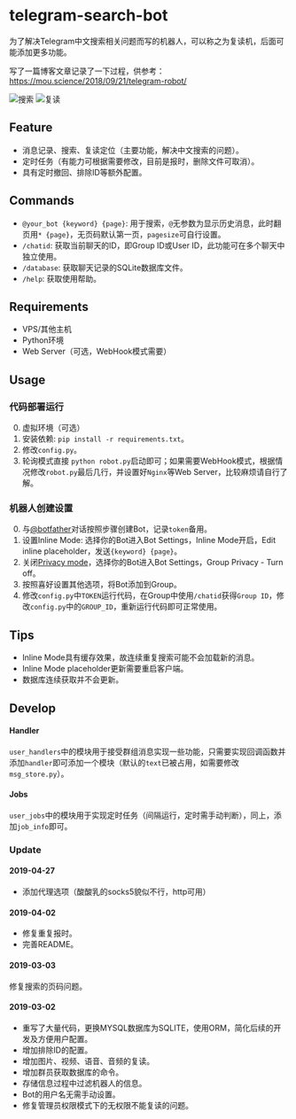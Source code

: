 # telegram-search-bot

为了解决Telegram中文搜索相关问题而写的机器人，可以称之为复读机，后面可能添加更多功能。

写了一篇博客文章记录了一下过程，供参考：https://mou.science/2018/09/21/telegram-robot/

![搜索](https://raw.githubusercontent.com/Taosky/telegram-search-bot/master/preview/search.png)
![复读](https://raw.githubusercontent.com/Taosky/telegram-search-bot/master/preview/repeat.png)


## Feature
- 消息记录、搜索、复读定位（主要功能，解决中文搜索的问题）。
- 定时任务（有能力可根据需要修改，目前是报时，删除文件可取消）。
- 具有定时撤回、排除ID等额外配置。

## Commands
- `@your_bot {keyword} {page}`: 用于搜索，`@`无参数为显示历史消息，此时翻页用`* {page}`，无页码默认第一页，`pagesize`可自行设置。
- `/chatid`: 获取当前聊天的ID，即Group ID或User ID，此功能可在多个聊天中独立使用。
- `/database`: 获取聊天记录的SQLite数据库文件。
- `/help`: 获取使用帮助。

## Requirements
- VPS/其他主机
- Python环境
- Web Server（可选，WebHook模式需要）

## Usage

### 代码部署运行
0. 虚拟环境（可选）
1. 安装依赖: `pip install -r requirements.txt`。
2. 修改`config.py`。
3. 轮询模式直接 `python robot.py`启动即可；如果需要WebHook模式，根据情况修改`robot.py`最后几行，并设置好`Nginx`等Web Server，比较麻烦请自行了解。


### 机器人创建设置
0. 与[@botfather](https://t.me/botfather)对话按照步骤创建Bot，记录`token`备用。
1. 设置Inline Mode: 选择你的Bot进入Bot Settings，Inline Mode开启，Edit inline placeholder，发送`{keyword} {page}`。
2. 关闭[Privacy mode](https://core.telegram.org/bots#privacy-mode)，选择你的Bot进入Bot Settings，Group Privacy - Turn off。
3. 按照喜好设置其他选项，将Bot添加到Group。
4. 修改`config.py`中`TOKEN`运行代码，在Group中使用`/chatid`获得`Group ID`，修改`config.py`中的`GROUP_ID`，重新运行代码即可正常使用。

## Tips
- Inline Mode具有缓存效果，故连续重复搜索可能不会加载新的消息。
- Inline Mode placeholder更新需要重启客户端。
- 数据库连续获取并不会更新。


## Develop
#### Handler
`user_handlers`中的模块用于接受群组消息实现一些功能，只需要实现回调函数并添加`handler`即可添加一个模块（默认的`text`已被占用，如需要修改`msg_store.py`）。

#### Jobs
`user_jobs`中的模块用于实现定时任务（间隔运行，定时需手动判断），同上，添加`job_info`即可。
 

### Update

#### 2019-04-27
- 添加代理选项（酸酸乳的socks5貌似不行，http可用）

#### 2019-04-02
- 修复重复报时。
- 完善README。

#### 2019-03-03
修复搜索的页码问题。

#### 2019-03-02
- 重写了大量代码，更换MYSQL数据库为SQLITE，使用ORM，简化后续的开发及方便用户配置。
- 增加排除ID的配置。
- 增加图片、视频、语音、音频的复读。
- 增加群员获取数据库的命令。
- 存储信息过程中过滤机器人的信息。
- Bot的用户名无需手动设置。
- 修复管理员权限模式下的无权限不能复读的问题。 


